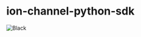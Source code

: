 # ion-channel-python-sdk

![Black](https://github.com/ion-channel/ion-channel-python-sdk/actions/workflows/black.yml/badge.svg)
